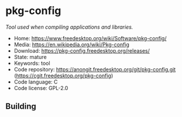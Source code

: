 # pkg-config

_Tool used when compiling applications and libraries._

- Home: https://www.freedesktop.org/wiki/Software/pkg-config/
- Media: https://en.wikipedia.org/wiki/Pkg-config
- Download: https://pkg-config.freedesktop.org/releases/
- State: mature
- Keywords: tool
- Code repository: https://anongit.freedesktop.org/git/pkg-config.git (https://cgit.freedesktop.org/pkg-config)
- Code language: C
- Code license: GPL-2.0

## Building
